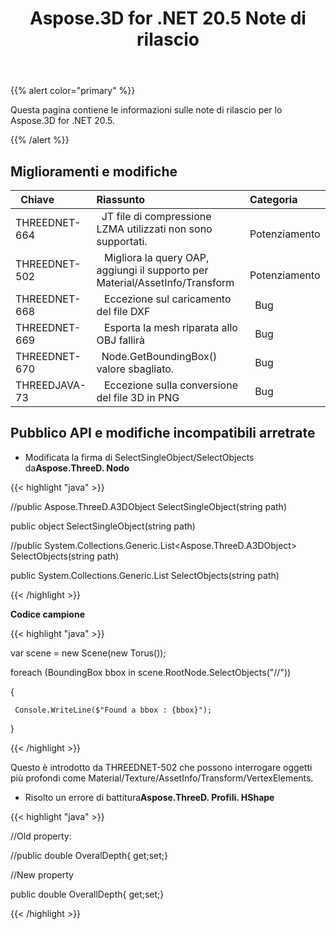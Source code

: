 ﻿---
title: Aspose.3D for .NET 20.5 Note di rilascio
type: docs
weight: 30
url: /it/net/aspose-3d-for-net-20-5-release-notes/
---
{{% alert color="primary" %}} 

Questa pagina contiene le informazioni sulle note di rilascio per lo Aspose.3D for .NET 20.5.

{{% /alert %}} 
## **Miglioramenti e modifiche**

|` `**Chiave**|**Riassunto**|**Categoria**|
|:- |:- |:- |
|THREEDNET-664 |` `JT file di compressione LZMA utilizzati non sono supportati.|` ` Potenziamento|
|THREEDNET-502 |` ` Migliora la query OAP, aggiungi il supporto per Material/AssetInfo/Transform|` ` Potenziamento|
|THREEDNET-668 |` ` Eccezione sul caricamento del file DXF|` `Bug|
|THREEDNET-669 |` ` Esporta la mesh riparata allo OBJ fallirà|` `Bug|
|THREEDNET-670 |` `Node.GetBoundingBox() valore sbagliato.|` `Bug|
|THREEDJAVA-73 |` ` Eccezione sulla conversione del file 3D in PNG|` `Bug|
## **Pubblico API e modifiche incompatibili arretrate**
- Modificata la firma di SelectSingleObject/SelectObjects da**Aspose.ThreeD. Nodo**



{{< highlight "java" >}}

 //public Aspose.ThreeD.A3DObject SelectSingleObject(string path)

public object SelectSingleObject(string path)

//public System.Collections.Generic.List<Aspose.ThreeD.A3DObject> SelectObjects(string path)

public System.Collections.Generic.List<object> SelectObjects(string path)

{{< /highlight >}}



**Codice campione**

{{< highlight "java" >}}

 var scene = new Scene(new Torus());

foreach (BoundingBox bbox in scene.RootNode.SelectObjects("//<BoundingBox>"))

{

     Console.WriteLine($"Found a bbox : {bbox}");

}

{{< /highlight >}}

Questo è introdotto da THREEDNET-502 che possono interrogare oggetti più profondi come Material/Texture/AssetInfo/Transform/VertexElements.

- Risolto un errore di battitura**Aspose.ThreeD. Profili. HShape**



{{< highlight "java" >}}

 //Old property:

//public double OveralDepth{ get;set;}



//New property

public double OverallDepth{ get;set;} 

{{< /highlight >}}
